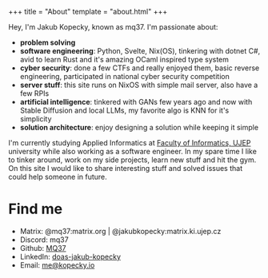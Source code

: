+++
title = "About"
template = "about.html"
+++

Hey, I'm Jakub Kopecky, known as mq37. I'm passionate about:
- **problem solving**
- **software engineering**: Python, Svelte, Nix(OS), tinkering with dotnet C#, avid to learn Rust and it's amazing OCaml inspired type system
- **cyber security**: done a few CTFs and really enjoyed them, basic reverse engineering, participated in national cyber security competition
- **server stuff**: this site runs on NixOS with simple mail server, also have a few RPIs
- **artificial intelligence**: tinkered with GANs few years ago and now with Stable Diffusion and local LLMs, my favorite algo is KNN for it's simplicity
- **solution architecture**: enjoy designing a solution while keeping it simple


I'm currently studying Applied Informatics at [Faculty of Informatics, UJEP](https://ujep.cz) university while also working as a software engineer. In my spare time I like to tinker around, work on my side projects, learn new stuff and hit the gym. On this site I would like to share interesting stuff and solved issues that could help someone in future.

# Find me 
- Matrix: @mq37:matrix.org | @jakubkopecky:matrix.ki.ujep.cz
- Discord: mq37
- Github: [MQ37](https://github.com/MQ37)
- LinkedIn: [doas-jakub-kopecky](https://www.linkedin.com/in/doas-jakub-kopecky)
- Email: [me@kopecky.io](mailto:me@kopecky.io)

